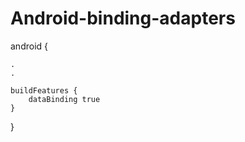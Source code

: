 # Android-binding-adapters


android {

    .
    .
    
    buildFeatures {
        dataBinding true
    }
}
    

